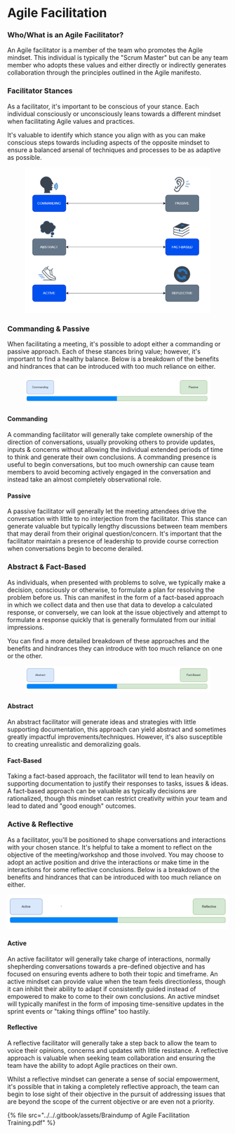 # Agile Facilitation

### Who/What is an Agile Facilitator? <a href="#howtoguide-agilefacilitationtechniques-and-identification-who-whatisanagilefacilitator" id="howtoguide-agilefacilitationtechniques-and-identification-who-whatisanagilefacilitator"></a>

An Agile facilitator is a member of the team who promotes the Agile mindset. This individual is typically the "Scrum Master" but can be any team member who adopts these values and either directly or indirectly generates collaboration through the principles outlined in the Agile manifesto.

### Facilitator Stances <a href="#howtoguide-agilefacilitationtechniques-and-identification-facilitatorstances" id="howtoguide-agilefacilitationtechniques-and-identification-facilitatorstances"></a>

As a facilitator, it's important to be conscious of your stance. Each individual consciously or unconsciously leans towards a different mindset when facilitating Agile values and practices.

It's valuable to identify which stance you align with as you can make conscious steps towards including aspects of the opposite mindset to ensure a balanced arsenal of techniques and processes to be as adaptive as possible.

<figure><img src="../../.gitbook/assets/image (39) (1).png" alt=""><figcaption></figcaption></figure>

### Commanding & Passive <a href="#howtoguide-agilefacilitationtechniques-and-identification-commanding-and-passive" id="howtoguide-agilefacilitationtechniques-and-identification-commanding-and-passive"></a>

When facilitating a meeting, it's possible to adopt either a commanding or passive approach. Each of these stances bring value; however, it's important to find a healthy balance. Below is a breakdown of the benefits and hindrances that can be introduced with too much reliance on either.

<figure><img src="../../.gitbook/assets/image (28) (1).png" alt=""><figcaption></figcaption></figure>

#### **Commanding**

A commanding facilitator will generally take complete ownership of the direction of conversations, usually provoking others to provide updates, inputs & concerns without allowing the individual extended periods of time to think and generate their own conclusions.  A commanding presence is useful to begin conversations, but too much ownership can cause team members to avoid becoming actively engaged in the conversation and instead take an almost completely observational role.

#### **Passive**

A passive facilitator will generally let the meeting attendees drive the conversation with little to no interjection from the facilitator. This stance can generate valuable but typically lengthy discussions between team members that may derail from their original question/concern. It's important that the facilitator maintain a presence of leadership to provide course correction when conversations begin to become derailed.

### Abstract & Fact-Based <a href="#howtoguide-agilefacilitationtechniques-and-identification-abstract-and-fact-based" id="howtoguide-agilefacilitationtechniques-and-identification-abstract-and-fact-based"></a>

As individuals, when presented with problems to solve, we typically make a decision, consciously or otherwise, to formulate a plan for resolving the problem before us. This can manifest in the form of a fact-based approach in which we collect data and then use that data to develop a calculated response, or conversely, we can look at the issue objectively and attempt to formulate a response quickly that is generally formulated from our initial impressions.&#x20;

You can find a more detailed breakdown of these approaches and the benefits and hindrances they can introduce with too much reliance on one or the other.

<figure><img src="../../.gitbook/assets/image (5) (1) (1).png" alt=""><figcaption></figcaption></figure>

#### **Abstract**

An abstract facilitator will generate ideas and strategies with little supporting documentation, this approach can yield abstract and sometimes greatly impactful improvements/techniques. However, it's also susceptible to creating unrealistic and demoralizing goals.

#### **Fact-Based**

Taking a fact-based approach, the facilitator will tend to lean heavily on supporting documentation to justify their responses to tasks, issues & ideas. A fact-based approach can be valuable as typically decisions are rationalized, though this mindset can restrict creativity within your team and lead to dated and "good enough" outcomes.

### Active & Reflective <a href="#howtoguide-agilefacilitationtechniques-and-identification-active-and-reflective" id="howtoguide-agilefacilitationtechniques-and-identification-active-and-reflective"></a>

As a facilitator, you'll be positioned to shape conversations and interactions with your chosen stance. It's helpful to take a moment to reflect on the objective of the meeting/workshop and those involved. You may choose to adopt an active position and drive the interactions or make time in the interactions for some reflective conclusions. Below is a breakdown of the benefits and hindrances that can be introduced with too much reliance on either.

![](<../../.gitbook/assets/image (36) (1).png>)

#### **Active**

An active facilitator will generally take charge of interactions, normally shepherding conversations towards a pre-defined objective and has focused on ensuring events adhere to both their topic and timeframe. An active mindset can provide value when the team feels directionless, though it can inhibit their ability to adapt if consistently guided instead of empowered to make to come to their own conclusions. An active mindset will typically manifest in the form of imposing time-sensitive updates in the sprint events or "taking things offline" too hastily.

#### **Reflective**

A reflective facilitator will generally take a step back to allow the team to voice their opinions, concerns and updates with little resistance. A reflective approach is valuable when seeking team collaboration and ensuring the team have the ability to adopt Agile practices on their own.&#x20;

Whilst a reflective mindset can generate a sense of social empowerment, it's possible that in taking a completely reflective approach, the team can begin to lose sight of their objective in the pursuit of addressing issues that are beyond the scope of the current objective or are even not a priority.

{% file src="../../.gitbook/assets/Braindump of Agile Facilitation Training.pdf" %}
